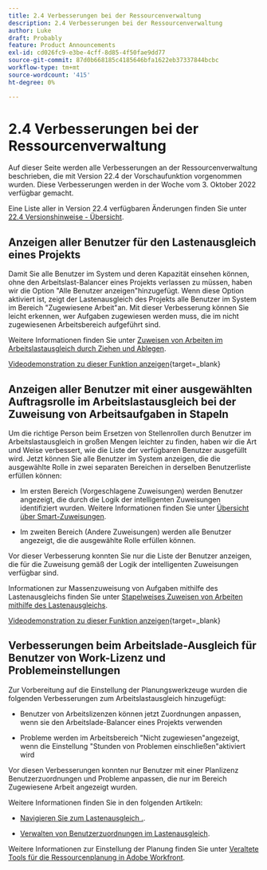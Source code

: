 ```yaml
---
title: 2.4 Verbesserungen bei der Ressourcenverwaltung
description: 2.4 Verbesserungen bei der Ressourcenverwaltung
author: Luke
draft: Probably
feature: Product Announcements
exl-id: cd026fc9-e3be-4cff-8d85-4f50fae9dd77
source-git-commit: 87d0b668185c4185646bfa1622eb37337844bcbc
workflow-type: tm+mt
source-wordcount: '415'
ht-degree: 0%

---
```


# 2.4 Verbesserungen bei der Ressourcenverwaltung

Auf dieser Seite werden alle Verbesserungen an der Ressourcenverwaltung beschrieben, die mit Version 22.4 der Vorschaufunktion vorgenommen wurden. Diese Verbesserungen werden in der Woche vom 3. Oktober 2022 verfügbar gemacht.

Eine Liste aller in Version 22.4 verfügbaren Änderungen finden Sie unter [22.4 Versionshinweise - Übersicht](/help/quicksilver/product-announcements/product-releases/22.4-release-activity/22-4-release-overview.md).

## Anzeigen aller Benutzer für den Lastenausgleich eines Projekts

Damit Sie alle Benutzer im System und deren Kapazität einsehen können, ohne den Arbeitslast-Balancer eines Projekts verlassen zu müssen, haben wir die Option &quot;Alle Benutzer anzeigen&quot;hinzugefügt. Wenn diese Option aktiviert ist, zeigt der Lastenausgleich des Projekts alle Benutzer im System im Bereich &quot;Zugewiesene Arbeit&quot;an. Mit dieser Verbesserung können Sie leicht erkennen, wer Aufgaben zugewiesen werden muss, die im nicht zugewiesenen Arbeitsbereich aufgeführt sind.

Weitere Informationen finden Sie unter [Zuweisen von Arbeiten im Arbeitslastausgleich durch Ziehen und Ablegen](/help/quicksilver/resource-mgmt/workload-balancer/assign-work-in-workload-balancer-by-drag-and-drop.md).

[Videodemonstration zu dieser Funktion anzeigen](https://video.tv.adobe.com/v/3412873/){target=_blank}

## Anzeigen aller Benutzer mit einer ausgewählten Auftragsrolle im Arbeitslastausgleich bei der Zuweisung von Arbeitsaufgaben in Stapeln

Um die richtige Person beim Ersetzen von Stellenrollen durch Benutzer im Arbeitslastausgleich in großen Mengen leichter zu finden, haben wir die Art und Weise verbessert, wie die Liste der verfügbaren Benutzer ausgefüllt wird. Jetzt können Sie alle Benutzer im System anzeigen, die die ausgewählte Rolle in zwei separaten Bereichen in derselben Benutzerliste erfüllen können:

* Im ersten Bereich (Vorgeschlagene Zuweisungen) werden Benutzer angezeigt, die durch die Logik der intelligenten Zuweisungen identifiziert wurden. Weitere Informationen finden Sie unter [Übersicht über Smart-Zuweisungen](/help/quicksilver/manage-work/tasks/assign-tasks/smart-assignments.md).

* Im zweiten Bereich (Andere Zuweisungen) werden alle Benutzer angezeigt, die die ausgewählte Rolle erfüllen können.

Vor dieser Verbesserung konnten Sie nur die Liste der Benutzer anzeigen, die für die Zuweisung gemäß der Logik der intelligenten Zuweisungen verfügbar sind.

Informationen zur Massenzuweisung von Aufgaben mithilfe des Lastenausgleichs finden Sie unter [Stapelweises Zuweisen von Arbeiten mithilfe des Lastenausgleichs](/help/quicksilver/resource-mgmt/workload-balancer/assign-work-in-workload-balancer-in-bulk.md).

[Videodemonstration zu dieser Funktion anzeigen](https://video.tv.adobe.com/v/3412874/){target=_blank}

## Verbesserungen beim Arbeitslade-Ausgleich für Benutzer von Work-Lizenz und Problemeinstellungen

Zur Vorbereitung auf die Einstellung der Planungswerkzeuge wurden die folgenden Verbesserungen zum Arbeitslastausgleich hinzugefügt:

* Benutzer von Arbeitslizenzen können jetzt Zuordnungen anpassen, wenn sie den Arbeitslade-Balancer eines Projekts verwenden

* Probleme werden im Arbeitsbereich &quot;Nicht zugewiesen&quot;angezeigt, wenn die Einstellung &quot;Stunden von Problemen einschließen&quot;aktiviert wird

Vor diesen Verbesserungen konnten nur Benutzer mit einer Planlizenz Benutzerzuordnungen und Probleme anpassen, die nur im Bereich Zugewiesene Arbeit angezeigt wurden.

Weitere Informationen finden Sie in den folgenden Artikeln:

* [Navigieren Sie zum Lastenausgleich .](/help/quicksilver/resource-mgmt/workload-balancer/navigate-the-workload-balancer.md).

* [Verwalten von Benutzerzuordnungen im Lastenausgleich](/help/quicksilver/resource-mgmt/workload-balancer/manage-user-allocations-workload-balancer.md).

Weitere Informationen zur Einstellung der Planung finden Sie unter [Veraltete Tools für die Ressourcenplanung in Adobe Workfront](/help/quicksilver/resource-mgmt/resource-mgmt-overview/deprecate-resource-scheduling.md).
